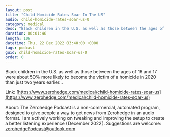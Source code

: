 ```yaml
---
layout: post
title: "Child Homicide Rates Soar In The US"
audio: child-homicide-rates-soar-us-0
category: medical
desc: "Black children in the U.S. as well as those between the ages of 16 and 17 were about 50% more likely to become the victim of a homicide in 2020 than just two years earlier..."
duration: 00:01:46
length: 106
datetime: Thu, 22 Dec 2022 03:40:00 +0000
tags: podcast
guid: child-homicide-rates-soar-us-0
order: 0
---
```

Black children in the U.S. as well as those between the ages of 16 and 17 were about 50% more likely to become the victim of a homicide in 2020 than just two years earlier...

Link: [https://www.zerohedge.com/medical/child-homicide-rates-soar-us](https://www.zerohedge.com/medical/child-homicide-rates-soar-us)

About: The Zerohedge Podcast is a non-commercial, automated program, designed to give people a way to get news from Zerohedge in an audio format.  I am actively working on tweaking and improving the setup to create a better listening experience (December 2022).  Suggestions are welcome: [zerohedgePodcast@outlook.com](mailto:zerohedgePodcast@outlook.com)